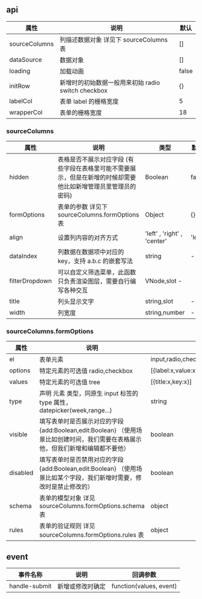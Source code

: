 ## api

| 属性          | 说明                                               | 默认  |
| ------------- | -------------------------------------------------- | ----- |
| sourceColumns | 列描述数据对象 详见下 sourceColumns 表             | []    |
| dataSource    | 数据对象                                           | []    |
| loading       | 加载动画                                           | false |
| initRow       | 新增时的初始数据一般用来初始 radio switch checkbox | {}    |
| labelCol      | 表单 label 的栅格宽度                              | 5     |
| wrapperCol    | 表单的栅格宽度                                     | 18    |

### sourceColumns

| 属性           | 说明                                                                                                          | 类型                        | 默认   |
| -------------- | ------------------------------------------------------------------------------------------------------------- | --------------------------- | ------ |
| hidden         | 表格是否不展示对应字段 (有些字段在表格里可能不需要展示，但是在新增的时候却需要他比如新增管理员里管理员的密码) | Boolean                     | false  |
| formOptions    | 表单的参数 详见下 sourceColumns.formOptions 表                                                                | Object                      | {}     |
| align          | 设置列内容的对齐方式                                                                                          | 'left' , 'right' , 'center' | 'left' |
| dataIndex      | 列数据在数据项中对应的 key，支持 a.b.c 的嵌套写法                                                             | string                      | -      |
| filterDropdown | 可以自定义筛选菜单，此函数只负责渲染图层，需要自行编写各种交互                                                | VNode,slot -                |
| title          | 列头显示文字                                                                                                  | string,slot                 | -      |
| width          | 列宽度                                                                                                        | string,number               | -      |

### sourceColumns.formOptions

| 属性     | 说明                                                                                                                             | 类型                                        | 默认  |
| -------- | -------------------------------------------------------------------------------------------------------------------------------- | ------------------------------------------- | ----- |
| el       | 表单元素                                                                                                                         | input,radio,checkbox,select,datepicker,tree,slider,rate,switch,textarea |       |
| options  | 特定元素的可选值 radio,checkbox                                                                                                  | [{label:x,value:x}]                         |       |
| values   | 特定元素的可选值 tree                                                                                                            | [{title:x,key:x}]                         |       |
| type     | 声明 元素 类型，同原生 input 标签的 type 属性， datepicker(week,range...)                                                        | string                                      |       |
| visible  | 填写表单时是否展示对应的字段 {add:Boolean,edit:Boolean} （使用场景比如创建时间，我们需要在表格展示他，但我们新增和编辑都不要他） | boolean                                     | true  |
| disabled | 填写表单时是否禁用对应的字段 {add:Boolean,edit:Boolean} （使用场景比如某个字段，我们新增时需要，修改时是禁止修改的）             | boolean                                     | false |
| schema   | 表单的模型对象 详见 sourceColumns.formOptions.schema 表                                                                          | object                                      |       |
| rules    | 表单的验证规则 详见 sourceColumns.formOptions.rules 表                                                                           | object                                      |       |

## event

| 事件名称        | 说明             | 回调参数                    |
| --------------- | ---------------- | --------------------------- |
| handle-submit   | 新增或修改时确定 | function(values, event)     |

